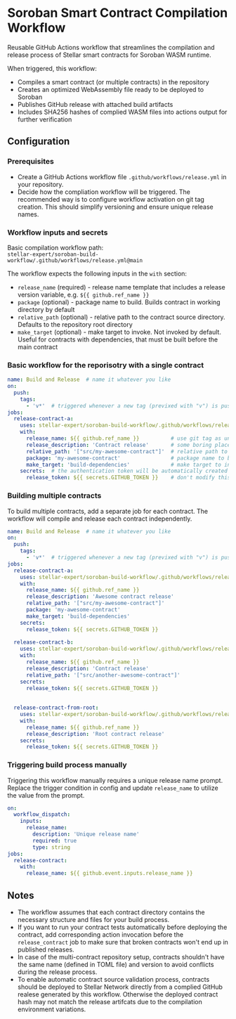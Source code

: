 # Soroban Smart Contract Compilation Workflow

Reusable GitHub Actions workflow that streamlines the compilation and release process of Stellar smart contracts for Soroban WASM runtime.

When triggered, this workflow:
- Compiles a smart contract (or multiple contracts) in the repository
- Creates an optimized WebAssembly file ready to be deployed to Soroban
- Publishes GitHub release with attached build artifacts
- Includes SHA256 hashes of complied WASM files into actions output for further verification

## Configuration

### Prerequisites

- Create a GitHub Actions workflow file `.github/workflows/release.yml` in your repository.
- Decide how the compliation workflow will be triggered. The recommended way is to configure workflow activation on git tag creation. This should simplify versioning and ensure unique release names.

### Workflow inputs and secrets

Basic compilation workflow path:  
`stellar-expert/soroban-build-workflow/.github/workflows/release.yml@main`

The workflow expects the following inputs in the `with` section:
- `release_name` (required) - release name template that includes a release version variable, e.g. `${{ github.ref_name }}`
- `package` (optional) - package name to build. Builds contract in working directory by default
- `relative_path` (optional) - relative path to the contract source directory. Defaults to the repository root directory
- `make_target` (optional) - make target to invoke. Not invoked by default. Useful for contracts with dependencies, that must be built before the main contract

### Basic workflow for the reporisotry with a single contract

```yaml
name: Build and Release  # name it whatever you like
on:
  push: 
    tags:
      - 'v*'  # triggered whenever a new tag (previxed with "v") is pushed to the repository
jobs:
  release-contract-a:
    uses: stellar-expert/soroban-build-workflow/.github/workflows/release.yml@main
    with:
      release_name: ${{ github.ref_name }}          # use git tag as unique release name
      release_description: 'Contract release'       # some boring placeholder text to attach
      relative_path: '["src/my-awesome-contract"]'  # relative path to your really awesome contract
      package: 'my-awesome-contract'                # package name to build
      make_target: 'build-dependencies'             # make target to invoke
    secrets:  # the authentication token will be automatically created by GitHub
      release_token: ${{ secrets.GITHUB_TOKEN }}    # don't modify this line
```

### Building multiple contracts

To build multiple contracts, add a separate job for each contract. The workflow will compile and release each contract independently.

```yaml
name: Build and Release  # name it whatever you like
on:
  push: 
    tags:
      - 'v*'  # triggered whenever a new tag (previxed with "v") is pushed to the repository
jobs:
  release-contract-a:
    uses: stellar-expert/soroban-build-workflow/.github/workflows/release.yml@main
    with:
      release_name: ${{ github.ref_name }}          
      release_description: 'Awesome contract release'       
      relative_path: '["src/my-awesome-contract"]'  
      package: 'my-awesome-contract'                
      make_target: 'build-dependencies'             
    secrets:
      release_token: ${{ secrets.GITHUB_TOKEN }}
  
  release-contract-b:
    uses: stellar-expert/soroban-build-workflow/.github/workflows/release.yml@main
    with:
      release_name: ${{ github.ref_name }}          
      release_description: 'Contract release'
      relative_path: '["src/another-awesome-contract"]'
    secrets:
      release_token: ${{ secrets.GITHUB_TOKEN }}
  
  
  release-contract-from-root:
    uses: stellar-expert/soroban-build-workflow/.github/workflows/release.yml@main
    with:
      release_name: ${{ github.ref_name }}          
      release_description: 'Root contract release'
    secrets:
      release_token: ${{ secrets.GITHUB_TOKEN }}
```

### Triggering build process manually

Triggering this workflow manually requires a unique release name prompt. Replace the trigger condition in config
and update `release_name` to utilize the value from the prompt.

```yaml
on:
  workflow_dispatch:
    inputs:
      release_name:
        description: 'Unique release name'
        required: true
        type: string
jobs:
  release-contract:
    with:
      release_name: ${{ github.event.inputs.release_name }}
```

## Notes

- The workflow assumes that each contract directory contains the necessary structure and files for your build process.
- If you want to run your contract tests automatically before deploying the contract, add corresponding action invocation
  before the `release_contract` job to make sure that broken contracts won't end up in published releases.
- In case of the multi-contract repository setup, contracts shouldn't have the same name (defined in TOML file) and version
  to avoid conflicts during the release process.
- To enable automatic contract source validation process, contracts should be deployed to Stellar Network directly
  from a complied GitHub realese generated by this workflow. Otherwise the deployed contract hash may not
  match the release artifcats due to the compilation environment variations.
